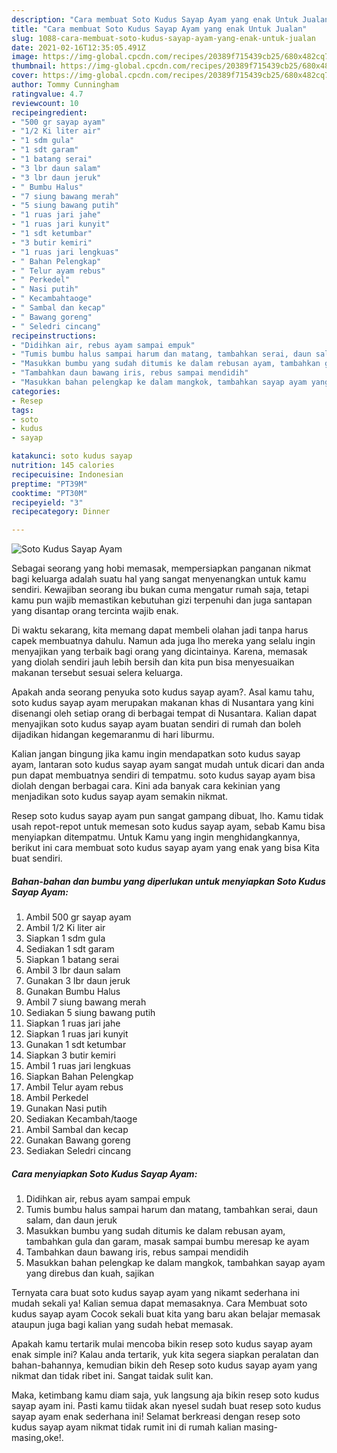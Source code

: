 ```yaml
---
description: "Cara membuat Soto Kudus Sayap Ayam yang enak Untuk Jualan"
title: "Cara membuat Soto Kudus Sayap Ayam yang enak Untuk Jualan"
slug: 1088-cara-membuat-soto-kudus-sayap-ayam-yang-enak-untuk-jualan
date: 2021-02-16T12:35:05.491Z
image: https://img-global.cpcdn.com/recipes/20389f715439cb25/680x482cq70/soto-kudus-sayap-ayam-foto-resep-utama.jpg
thumbnail: https://img-global.cpcdn.com/recipes/20389f715439cb25/680x482cq70/soto-kudus-sayap-ayam-foto-resep-utama.jpg
cover: https://img-global.cpcdn.com/recipes/20389f715439cb25/680x482cq70/soto-kudus-sayap-ayam-foto-resep-utama.jpg
author: Tommy Cunningham
ratingvalue: 4.7
reviewcount: 10
recipeingredient:
- "500 gr sayap ayam"
- "1/2 Ki liter air"
- "1 sdm gula"
- "1 sdt garam"
- "1 batang serai"
- "3 lbr daun salam"
- "3 lbr daun jeruk"
- " Bumbu Halus"
- "7 siung bawang merah"
- "5 siung bawang putih"
- "1 ruas jari jahe"
- "1 ruas jari kunyit"
- "1 sdt ketumbar"
- "3 butir kemiri"
- "1 ruas jari lengkuas"
- " Bahan Pelengkap"
- " Telur ayam rebus"
- " Perkedel"
- " Nasi putih"
- " Kecambahtaoge"
- " Sambal dan kecap"
- " Bawang goreng"
- " Seledri cincang"
recipeinstructions:
- "Didihkan air, rebus ayam sampai empuk"
- "Tumis bumbu halus sampai harum dan matang, tambahkan serai, daun salam, dan daun jeruk"
- "Masukkan bumbu yang sudah ditumis ke dalam rebusan ayam, tambahkan gula dan garam, masak sampai bumbu meresap ke ayam"
- "Tambahkan daun bawang iris, rebus sampai mendidih"
- "Masukkan bahan pelengkap ke dalam mangkok, tambahkan sayap ayam yang direbus dan kuah, sajikan"
categories:
- Resep
tags:
- soto
- kudus
- sayap

katakunci: soto kudus sayap 
nutrition: 145 calories
recipecuisine: Indonesian
preptime: "PT39M"
cooktime: "PT30M"
recipeyield: "3"
recipecategory: Dinner

---
```



![Soto Kudus Sayap Ayam](https://img-global.cpcdn.com/recipes/20389f715439cb25/680x482cq70/soto-kudus-sayap-ayam-foto-resep-utama.jpg)

Sebagai seorang yang hobi memasak, mempersiapkan panganan nikmat bagi keluarga adalah suatu hal yang sangat menyenangkan untuk kamu sendiri. Kewajiban seorang ibu bukan cuma mengatur rumah saja, tetapi kamu pun wajib memastikan kebutuhan gizi terpenuhi dan juga santapan yang disantap orang tercinta wajib enak.

Di waktu  sekarang, kita memang dapat membeli olahan jadi tanpa harus capek membuatnya dahulu. Namun ada juga lho mereka yang selalu ingin menyajikan yang terbaik bagi orang yang dicintainya. Karena, memasak yang diolah sendiri jauh lebih bersih dan kita pun bisa menyesuaikan makanan tersebut sesuai selera keluarga. 



Apakah anda seorang penyuka soto kudus sayap ayam?. Asal kamu tahu, soto kudus sayap ayam merupakan makanan khas di Nusantara yang kini disenangi oleh setiap orang di berbagai tempat di Nusantara. Kalian dapat menyajikan soto kudus sayap ayam buatan sendiri di rumah dan boleh dijadikan hidangan kegemaranmu di hari liburmu.

Kalian jangan bingung jika kamu ingin mendapatkan soto kudus sayap ayam, lantaran soto kudus sayap ayam sangat mudah untuk dicari dan anda pun dapat membuatnya sendiri di tempatmu. soto kudus sayap ayam bisa diolah dengan berbagai cara. Kini ada banyak cara kekinian yang menjadikan soto kudus sayap ayam semakin nikmat.

Resep soto kudus sayap ayam pun sangat gampang dibuat, lho. Kamu tidak usah repot-repot untuk memesan soto kudus sayap ayam, sebab Kamu bisa menyiapkan ditempatmu. Untuk Kamu yang ingin menghidangkannya, berikut ini cara membuat soto kudus sayap ayam yang enak yang bisa Kita buat sendiri.

<!--inarticleads1-->

##### Bahan-bahan dan bumbu yang diperlukan untuk menyiapkan Soto Kudus Sayap Ayam:

1. Ambil 500 gr sayap ayam
1. Ambil 1/2 Ki liter air
1. Siapkan 1 sdm gula
1. Sediakan 1 sdt garam
1. Siapkan 1 batang serai
1. Ambil 3 lbr daun salam
1. Gunakan 3 lbr daun jeruk
1. Gunakan  Bumbu Halus
1. Ambil 7 siung bawang merah
1. Sediakan 5 siung bawang putih
1. Siapkan 1 ruas jari jahe
1. Siapkan 1 ruas jari kunyit
1. Gunakan 1 sdt ketumbar
1. Siapkan 3 butir kemiri
1. Ambil 1 ruas jari lengkuas
1. Siapkan  Bahan Pelengkap
1. Ambil  Telur ayam rebus
1. Ambil  Perkedel
1. Gunakan  Nasi putih
1. Sediakan  Kecambah/taoge
1. Ambil  Sambal dan kecap
1. Gunakan  Bawang goreng
1. Sediakan  Seledri cincang




<!--inarticleads2-->

##### Cara menyiapkan Soto Kudus Sayap Ayam:

1. Didihkan air, rebus ayam sampai empuk
1. Tumis bumbu halus sampai harum dan matang, tambahkan serai, daun salam, dan daun jeruk
1. Masukkan bumbu yang sudah ditumis ke dalam rebusan ayam, tambahkan gula dan garam, masak sampai bumbu meresap ke ayam
1. Tambahkan daun bawang iris, rebus sampai mendidih
1. Masukkan bahan pelengkap ke dalam mangkok, tambahkan sayap ayam yang direbus dan kuah, sajikan




Ternyata cara buat soto kudus sayap ayam yang nikamt sederhana ini mudah sekali ya! Kalian semua dapat memasaknya. Cara Membuat soto kudus sayap ayam Cocok sekali buat kita yang baru akan belajar memasak ataupun juga bagi kalian yang sudah hebat memasak.

Apakah kamu tertarik mulai mencoba bikin resep soto kudus sayap ayam enak simple ini? Kalau anda tertarik, yuk kita segera siapkan peralatan dan bahan-bahannya, kemudian bikin deh Resep soto kudus sayap ayam yang nikmat dan tidak ribet ini. Sangat taidak sulit kan. 

Maka, ketimbang kamu diam saja, yuk langsung aja bikin resep soto kudus sayap ayam ini. Pasti kamu tiidak akan nyesel sudah buat resep soto kudus sayap ayam enak sederhana ini! Selamat berkreasi dengan resep soto kudus sayap ayam nikmat tidak rumit ini di rumah kalian masing-masing,oke!.

